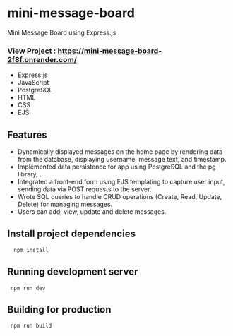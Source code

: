# mini-message-board
Mini Message Board using Express.js



### View Project : https://mini-message-board-2f8f.onrender.com/

- Express.js
- JavaScript
- PostgreSQL
- HTML
- CSS
- EJS



## Features
- Dynamically displayed messages on the home page by rendering data from the database, displaying username,
 message text, and timestamp.
- Implemented data persistence for app using PostgreSQL and the pg library, .
- Integrated a front-end form using EJS templating to capture user input, sending data via POST requests to the server.
- Wrote SQL queries to handle CRUD operations (Create, Read, Update, Delete) for managing messages.
- Users can add, view, update and delete messages.




## Install project dependencies
```
  npm install
```


## Running development server
```
 npm run dev
```

## Building for production
```
 npm run build
```